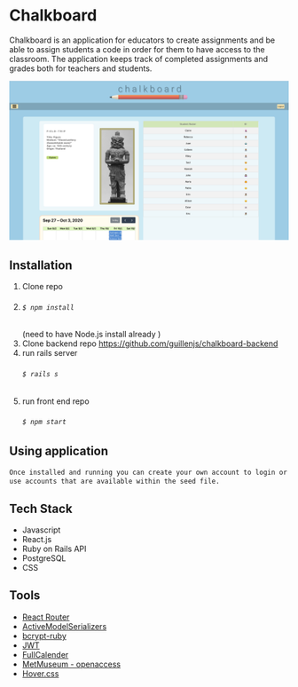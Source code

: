 
# Chalkboard

Chalkboard is an application for educators to create assignments and be able to assign students a code in order for them to have access to the classroom. The application keeps track of completed assignments and grades both for teachers and students.

![Image Home Page](public/chalkboard_home.png)

## Installation

1. Clone repo
2. ###### `$ npm install`
     (need to have Node.js install already )
3. Clone backend repo https://github.com/guillenjs/chalkboard-backend
4. run rails server 
    ###### `$ rails s`
5. run front end repo 
    ###### `$ npm start`

## Using application

    Once installed and running you can create your own account to login or use accounts that are available within the seed file.


## Tech Stack    
- Javascript
- React.js 
- Ruby on Rails API
- PostgreSQL
- CSS


## Tools
 - [React Router](https://reactrouter.com/web/guides/quick-start)
 - [ActiveModelSerializers](https://github.com/rails-api/active_model_serializers)
 - [bcrypt-ruby](https://github.com/codahale/bcrypt-ruby)
 - [JWT](https://github.com/jwt/ruby-jwt)
 - [FullCalender](https://github.com/fullcalendar/fullcalendar)
 - [MetMuseum - openaccess](https://github.com/metmuseum/openaccess)
 - [Hover.css](https://github.com/IanLunn/Hover)

